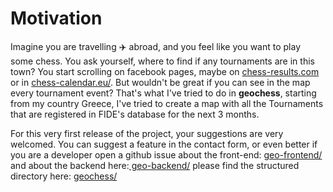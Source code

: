   <div>
    <h1>Motivation</h1>
    <p>
      Imagine you are travelling ✈️ abroad, and you feel like you want to play
      some chess. You ask yourself, where to find if any tournaments are in this
      town? You start scrolling on facebook pages, maybe on
      <a href="http://chess-results.com/">chess-results.com</a> or in
      <a href="http://chess-results.com/"> chess-calendar.eu/</a>. But wouldn't
      be great if you can see in the map every tournament event? That's what
      I've tried to do in <b>geochess</b>, starting from my country Greece, I've
      tried to create a map with all the Tournaments that are registered in
      FIDE's database for the next 3 months.
    </p>
    <p>
      For this very first release of the project, your suggestions are very
      welcomed. You can suggest a feature in the contact form, or even better if
      you are a developer open a github issue about the front-end:
      <a href="https://github.com/lagamura/geo-frontend"> geo-frontend/</a>
      and about the backend here:<a href="https://github.com/lagamura/geo-backend"> geo-backend/</a>
      please find the structured directory here:
      <a href="https://github.com/lagamura/geochess"> geochess/</a>
    </p>
  </div>